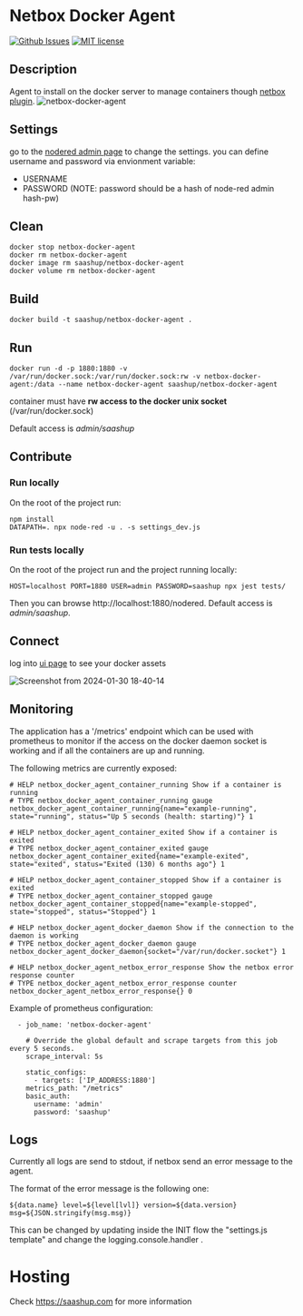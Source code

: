 # Netbox Docker Agent

[![Github Issues](http://img.shields.io/github/issues/SaaShup/netbox-docker-agent)](https://github.com/SaaShup/netbox-docker-agent/issues)
[![MIT license](http://img.shields.io/badge/license-MIT-brightgreen.svg)](http://opensource.org/licenses/MIT)

## Description

Agent to install on the docker server to manage containers though [netbox plugin](https://github.com/SaaShup/netbox-docker-plugin).
![netbox-docker-agent](https://github.com/SaaShup/netbox-docker-agent/assets/17571692/06f81159-1830-45d2-9cd0-b4a949ab086e)


## Settings

go to the [nodered admin page](http://localhost:1880/nodered) to change the settings.
you can define username and password via envionment variable:
- USERNAME 
- PASSWORD (NOTE: password should be a hash of node-red admin hash-pw)

## Clean
```
docker stop netbox-docker-agent
docker rm netbox-docker-agent
docker image rm saashup/netbox-docker-agent
docker volume rm netbox-docker-agent
```
## Build
```
docker build -t saashup/netbox-docker-agent .
```
## Run
```
docker run -d -p 1880:1880 -v /var/run/docker.sock:/var/run/docker.sock:rw -v netbox-docker-agent:/data --name netbox-docker-agent saashup/netbox-docker-agent
```
container must have **rw access to the docker unix socket** (/var/run/docker.sock)

Default access is *admin/saashup*

## Contribute

### Run locally

On the root of the project run:

```
npm install
DATAPATH=. npx node-red -u . -s settings_dev.js
```

### Run tests locally

On the root of the project run and the project running locally:

```
HOST=localhost PORT=1880 USER=admin PASSWORD=saashup npx jest tests/
```

Then you can browse http://localhost:1880/nodered. Default access is *admin/saashup*.

## Connect

log into [ui page](http://localhost:1880) to see your docker assets

![Screenshot from 2024-01-30 18-40-14](https://github.com/SaaShup/netbox-docker-agent/assets/17571692/2437410b-734d-4601-bbd1-745041e08529)

## Monitoring
The application has a '/metrics' endpoint which can be used with prometheus to monitor if the access on the docker daemon socket is working and if all the containers are up and running.

The following metrics are currently exposed:

```
# HELP netbox_docker_agent_container_running Show if a container is running
# TYPE netbox_docker_agent_container_running gauge
netbox_docker_agent_container_running{name="example-running", state="running", status="Up 5 seconds (health: starting)"} 1

# HELP netbox_docker_agent_container_exited Show if a container is exited
# TYPE netbox_docker_agent_container_exited gauge
netbox_docker_agent_container_exited{name="example-exited", state="exited", status="Exited (130) 6 months ago"} 1

# HELP netbox_docker_agent_container_stopped Show if a container is exited
# TYPE netbox_docker_agent_container_stopped gauge
netbox_docker_agent_container_stopped{name="example-stopped", state="stopped", status="Stopped"} 1

# HELP netbox_docker_agent_docker_daemon Show if the connection to the daemon is working
# TYPE netbox_docker_agent_docker_daemon gauge
netbox_docker_agent_docker_daemon{socket="/var/run/docker.socket"} 1

# HELP netbox_docker_agent_netbox_error_response Show the netbox error response counter
# TYPE netbox_docker_agent_netbox_error_response counter
netbox_docker_agent_netbox_error_response{} 0
```

Example of prometheus configuration:

```
  - job_name: 'netbox-docker-agent'

    # Override the global default and scrape targets from this job every 5 seconds.
    scrape_interval: 5s

    static_configs:
      - targets: ['IP_ADDRESS:1880']
    metrics_path: "/metrics"
    basic_auth:
      username: 'admin'
      password: 'saashup'
```

## Logs
Currently all logs are send to stdout, if netbox send an error message to the agent.

The format of the error message is the following one:
```
${data.name} level=${level[lvl]} version=${data.version} msg=${JSON.stringify(msg.msg)}
```

This can be changed by updating inside the INIT flow the "settings.js template" and change the logging.console.handler .

# Hosting
Check https://saashup.com for more information
